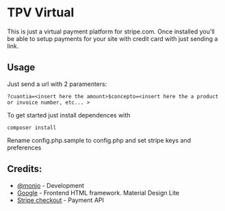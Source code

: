 # TPV Virtual

This is just a virtual payment platform for stripe.com. Once installed you'll be able to setup payments for your site with credit card with just sending a link.

## Usage

Just send a url with 2 paramenters:

```
?cuantia=<insert here the amount>$concepto=<insert here the a product or invoice number, etc... >

```

To get started just install dependences with
```
composer install

```
Rename config.php.sample to config.php and set stripe keys and preferences

## Credits:
* [@monjo](https://twitter.com/monjo) - Development
* [Google](https://getmdl.io) - Frontend HTML framework. Material Design Lite
* [Stripe checkout](https://stripe.com/checkout) - Payment API
